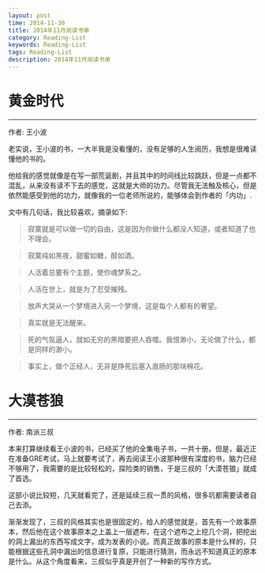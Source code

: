 ```yaml
---
layout: post
time: 2014-11-30
title: 2014年11月阅读书单
category: Reading-List
keywords: Reading-List
tags: Reading-List
description: 2014年11月阅读书单
---
```


# 黄金时代

---------------------------

作者: 王小波


老实说，王小波的书，一大半我是没看懂的，没有足够的人生阅历，我想是很难读懂他的书的。

他给我的感觉就像是在写一部荒诞剧，并且其中的时间线比较跳跃，但是一点都不混乱，从来没有读不下去的感觉，这就是大师的功力。尽管我无法触及核心，但是依然能感受到他的功力，就像我的一位老师所说的，能够体会到作者的「内功」.

文中有几句话，我比较喜欢，摘录如下:

> 寂寞就是可以做一切的自由，这是因为你做什么都没人知道，或者知道了也不理会。

> 寂寞纯如黑夜，甜蜜如糖，醇如酒。

> 人活着总要有个主题，使你魂梦系之。

> 人活在世上，就是为了忍受摧残。

> 放声大哭从一个梦境进入另一个梦境，这是每个人都有的奢望。

> 真实就是无法醒来。

> 死的气氛逼人，就如无穷的黑暗要把人吞噬。我恨渺小，无论做了什么，都是同样的渺小。

> 事实上，做个正经人，无非是挣死后塞入直肠的那块棉花。

# 大漠苍狼

---------------------------

作者: 南派三叔

本来打算继续看王小波的书，已经买了他的全集电子书，一共十册。但是，最近正在准备GRE考试，马上就要考试了，再去阅读王小波那种很有深度的书，脑力已经不够用了，我需要的是比较轻松的，探险类的销售，于是三叔的「大漠苍狼」就成了首选。

这部小说比较短，几天就看完了，还是延续三叔一贯的风格，很多坑都需要读者自己去添。

渐渐发现了，三叔的风格其实也是很固定的，给人的感觉就是，首先有一个故事原本，然后他在这个故事原本之上盖上一层遮布，在这个遮布之上挖几个洞，把挖出的洞上漏出的东西写成文字，成为发表的小说。而真正故事的原本是什么样的，只能根据这些孔洞中漏出的信息进行复原，只能进行猜测，而永远不知道真正的原本是什么。从这个角度看来，三叔似乎真是开创了一种新的写作方式。


